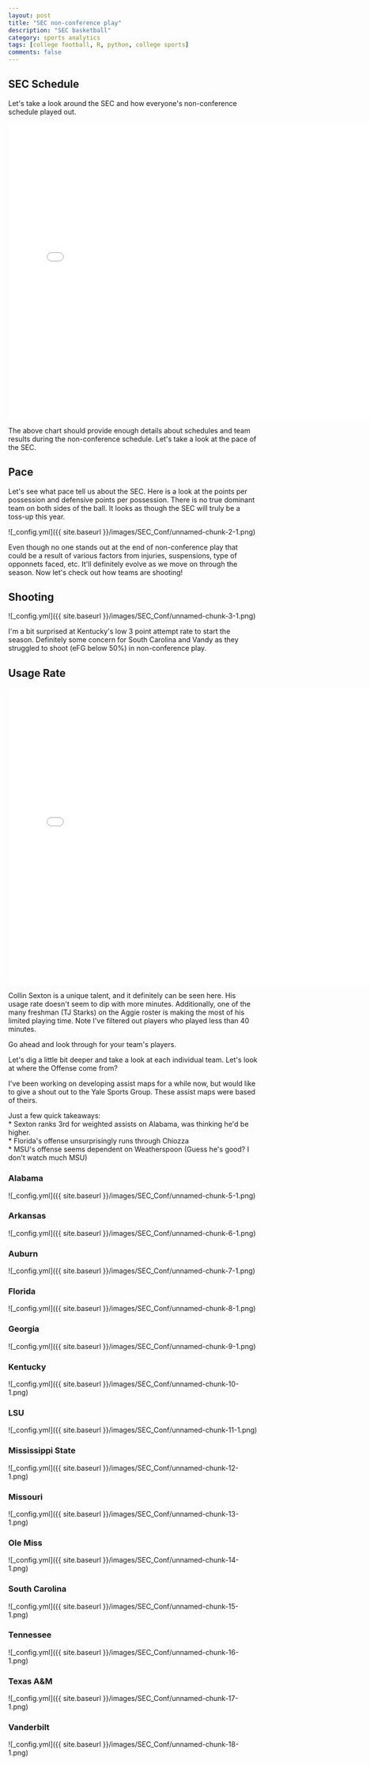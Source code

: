 ```yaml
---
layout: post
title: "SEC non-conference play"
description: "SEC basketball"
category: sports analytics
tags: [college football, R, python, college sports]
comments: false
---
```


## SEC Schedule


Let's take a look around the SEC and how everyone's non-conference schedule played out.

<iframe class="huge" src="/images/plots/highchart.html"
    style="max-width = 100%"
    sandbox="allow-same-origin allow-scripts"
    width="150%"
    height="600"
    scrolling="no"
    seamless="seamless"
    frameborder="0">
</iframe>

The above chart should provide enough details about schedules and team results during the non-conference schedule. Let's take a look at the pace of the SEC.

## Pace


Let's see what pace tell us about the SEC. Here is a look at the points per possession and defensive points per possession. There is no true dominant team on both sides of the ball. It looks as though the SEC will truly be a toss-up this year.

![_config.yml]({{ site.baseurl }}/images/SEC_Conf/unnamed-chunk-2-1.png)

Even though no one stands out at the end of non-conference play that could be a result of various factors from injuries, suspensions, type of opponnets faced, etc. It'll definitely evolve as we move on through the season. Now let's check out how teams are shooting!

## Shooting


![_config.yml]({{ site.baseurl }}/images/SEC_Conf/unnamed-chunk-3-1.png)

I'm a bit surprised at Kentucky's low 3 point attempt rate to start the season. Definitely some concern for South Carolina and Vandy as they struggled to shoot (eFG below 50%) in non-conference play.

## Usage Rate

<iframe class="huge" src="/images/plots/usg_player.html"
    style="max-width = 100%"
    sandbox="allow-same-origin allow-scripts"
    width="150%"
    height="600"
    scrolling="no"
    seamless="seamless"
    frameborder="0">
</iframe>

Collin Sexton is a unique talent, and it definitely can be seen here. His usage rate doesn't seem to dip with more minutes. Additionally, one of the many freshman (TJ Starks) on the Aggie roster is making the most of his limited playing time. Note I've filtered out players who played less than 40 minutes.

Go ahead and look through for your team's players.

Let's dig a little bit deeper and take a look at each individual team. Let's look at where the Offense come from?

I've been working on developing assist maps for a while now, but would like to give a shout out to the Yale Sports Group. These assist maps were based of theirs.

Just a few quick takeaways:  
      \* Sexton ranks 3rd for weighted assists on Alabama, was thinking he'd be higher.  
      \* Florida's offense unsurprisingly runs through Chiozza  
      \* MSU's offense seems dependent on Weatherspoon (Guess he's good? I don't watch much MSU)  

### Alabama

![_config.yml]({{ site.baseurl }}/images/SEC_Conf/unnamed-chunk-5-1.png)

### Arkansas

![_config.yml]({{ site.baseurl }}/images/SEC_Conf/unnamed-chunk-6-1.png)

### Auburn

![_config.yml]({{ site.baseurl }}/images/SEC_Conf/unnamed-chunk-7-1.png)

### Florida

![_config.yml]({{ site.baseurl }}/images/SEC_Conf/unnamed-chunk-8-1.png)

### Georgia

![_config.yml]({{ site.baseurl }}/images/SEC_Conf/unnamed-chunk-9-1.png)

### Kentucky

![_config.yml]({{ site.baseurl }}/images/SEC_Conf/unnamed-chunk-10-1.png)

### LSU

![_config.yml]({{ site.baseurl }}/images/SEC_Conf/unnamed-chunk-11-1.png)

### Mississippi State

![_config.yml]({{ site.baseurl }}/images/SEC_Conf/unnamed-chunk-12-1.png)

### Missouri

![_config.yml]({{ site.baseurl }}/images/SEC_Conf/unnamed-chunk-13-1.png)

### Ole Miss

![_config.yml]({{ site.baseurl }}/images/SEC_Conf/unnamed-chunk-14-1.png)

### South Carolina

![_config.yml]({{ site.baseurl }}/images/SEC_Conf/unnamed-chunk-15-1.png)

### Tennessee

![_config.yml]({{ site.baseurl }}/images/SEC_Conf/unnamed-chunk-16-1.png)

### Texas A&M

![_config.yml]({{ site.baseurl }}/images/SEC_Conf/unnamed-chunk-17-1.png)

### Vanderbilt


![_config.yml]({{ site.baseurl }}/images/SEC_Conf/unnamed-chunk-18-1.png)
